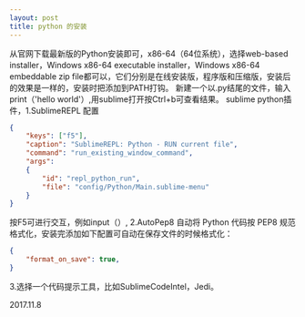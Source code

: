 ```yaml
---
layout: post
title: python 的安装
---
```



从官网下载最新版的Python安装即可，x86-64（64位系统），选择web-based installer，Windows x86-64 executable installer，Windows x86-64 embeddable zip file都可以，它们分别是在线安装版，程序版和压缩版，安装后的效果是一样的，安装时把添加到PATH打钩。
新建一个以.py结尾的文件，输入print（'hello world'）,用sublime打开按Ctrl+b可查看结果。
sublime python插件，1.SublimeREPL 配置
```json 
{
    "keys": ["f5"],
    "caption": "SublimeREPL: Python - RUN current file",
    "command": "run_existing_window_command",
    "args":
    {
        "id": "repl_python_run",
        "file": "config/Python/Main.sublime-menu"
    }
}
```
按F5可进行交互，例如input（）,
2.AutoPep8
自动将 Python 代码按 PEP8 规范格式化，安装完添加如下配置可自动在保存文件的时候格式化：
```json
{
	"format_on_save": true,
}
```
3.选择一个代码提示工具，比如SublimeCodeIntel，Jedi。

2017.11.8